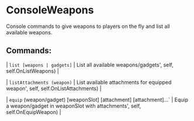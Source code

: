 # ConsoleWeapons

Console commands to give weapons to players on the fly and list all available weapons.

## Commands:

| `list [weapons | gadgets]` | List all available weapons/gadgets', self, self.OnListWeapons) |

| `listAttachments (weapon)` | List available attachments for equipped weapon', self, self.OnListAttachments) |

| `equip` (weapon/gadget) [weaponSlot] [attachment] [attachment]...` | Equip a weapon/gadget in weaponSlot with attachments', self, self.OnEquipWeapon) |
